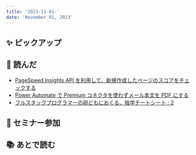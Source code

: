 ```yaml
---
title: '2023-11-01-'
date: 'November 01, 2023'
---
```


## ✨ ピックアップ

## 👀 読んだ

- [PageSpeed Insights API を利用して、新規作成したページのスコアをチェックする](https://www.newt.so/docs/tutorials/use-page-speed-insights-api)
- [Power Automate で Premium コネクタを使わずメール本文を PDF にする](https://qiita.com/DaddyDaddy/items/6383adf2d1034cf6e5ff)
- [フルスタックプログラマーの卵どもにおくる、独学チートシート : 2](https://qiita.com/monsoonTropicalBird/items/88424c54734b0aeb317d)

## 🚶 セミナー参加

## 📚 あとで読む
